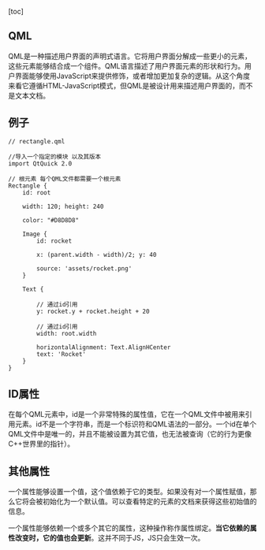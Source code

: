 [toc]

## QML

QML是一种描述用户界面的声明式语言。它将用户界面分解成一些更小的元素，这些元素能够结合成一个组件。QML语言描述了用户界面元素的形状和行为。用户界面能够使用JavaScript来提供修饰，或者增加更加复杂的逻辑。从这个角度来看它遵循HTML-JavaScript模式，但QML是被设计用来描述用户界面的，而不是文本文档。

## 例子

```
// rectangle.qml

//导入一个指定的模块 以及其版本
import QtQuick 2.0

// 根元素 每个QML文件都需要一个根元素
Rectangle {
    id: root

    width: 120; height: 240

    color: "#D8D8D8"

    Image {
        id: rocket

        x: (parent.width - width)/2; y: 40

        source: 'assets/rocket.png'
    }

    Text {

        // 通过id引用
        y: rocket.y + rocket.height + 20

        // 通过id引用
        width: root.width

        horizontalAlignment: Text.AlignHCenter
        text: 'Rocket'
    }
}
```

## ID属性

在每个QML元素中，id是一个非常特殊的属性值，它在一个QML文件中被用来引用元素。id不是一个字符串，而是一个标识符和QML语法的一部分。一个id在单个QML文件中是唯一的，并且不能被设置为其它值，也无法被查询（它的行为更像C++世界里的指针）。

## 其他属性

一个属性能够设置一个值，这个值依赖于它的类型。如果没有对一个属性赋值，那么它将会被初始化为一个默认值。可以查看特定的元素的文档来获得这些初始值的信息。

一个属性能够依赖一个或多个其它的属性，这种操作称作属性绑定。**当它依赖的属性改变时，它的值也会更新**。这并不同于JS，JS只会生效一次。